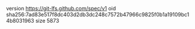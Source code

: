 version https://git-lfs.github.com/spec/v1
oid sha256:7ad83e517f8dc403d2db3dc248c7572b47966c9825f0b1a19109bc14b8031963
size 5873
